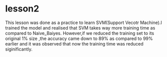# lesson2
This lesson was done as a practice to learn SVM(Support Vecotr Machine).I trained the model and realised that SVM takes way more training time as compared to Naive_Baiyes.
However,if we reduced the training set to its original 1% size ,the accuracy came down to 89% as compared to 99% earlier and it was observed that now the training time was reduced siginificantly.
